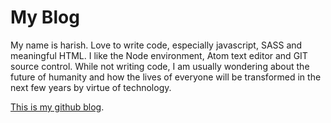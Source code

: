 # My Blog

My name is harish.
Love to write code, especially javascript, SASS and meaningful HTML.
I like the Node environment, Atom text editor and GIT source control.
While not writing code, I am usually wondering about the future of humanity
and how the lives of everyone will be transformed in the next few years
by virtue of technology.

[This is my github blog](http://blenderous.github.io).
